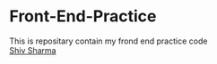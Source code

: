 # Front-End-Practice
This is repositary contain my frond end practice code<br>
[Shiv Sharma](https://Shiv-sharma-111.github.io)
